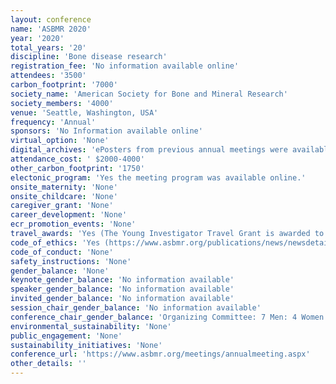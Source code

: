 ```yaml
---
layout: conference 
name: 'ASBMR 2020'
year: '2020'
total_years: '20'
discipline: 'Bone disease research'
registration_fee: 'No information available online'
attendees: '3500'
carbon_footprint: '7000'
society_name: 'American Society for Bone and Mineral Research'
society_members: '4000'
venue: 'Seattle, Washington, USA'
frequency: 'Annual'
sponsors: 'No Information available online'
virtual_option: 'None'
digital_archives: 'ePosters from previous annual meetings were available online.'
attendance_cost: ' $2000-4000'
other_carbon_footprint: '1750'
electonic_program: 'Yes the meeting program was available online.'
onsite_maternity: 'None'
onsite_childcare: 'None'
caregiver_grant: 'None'
career_development: 'None'
ecr_promotion_events: 'None'
travel_awards: 'Yes (The Young Investigator Travel Grant is awarded to the top Young Investigators who are selected to present an oral or plenary poster presentation at the ASBMR Annual Meeting. ASBMR Young Investigator Travel Grants will provide $500 for North American-based applicants and $750 for all other applicants. Eligible applicants must: Be the first and presenting author of the abstract, Be a student/trainee or within five years of completion of a Ph.D., M.D., residency training or equivalent, Have not received any other ASBMR funded-travel or young investigator support for the 2020 Annual Meeting)'
code_of_ethics: 'Yes (https://www.asbmr.org/publications/news/newsdetail.aspx?cid=ef80bd2c-88f5-429c-b9c9-16730c95dbdf#.XpuTkW57nyI)'
code_of_conduct: 'None'
safety_instructions: 'None'
gender_balance: 'None'
keynote_gender_balance: 'No information available'
speaker_gender_balance: 'No information available'
invited_gender_balance: 'No information available'
session_chair_gender_balance: 'No information available'
conference_chair_gender_balance: 'Organizing Committee: 7 Men: 4 Women'
environmental_sustainability: 'None'
public_engagement: 'None'
sustainability_initiatives: 'None'
conference_url: 'https://www.asbmr.org/meetings/annualmeeting.aspx'
other_details: ''
---
```

